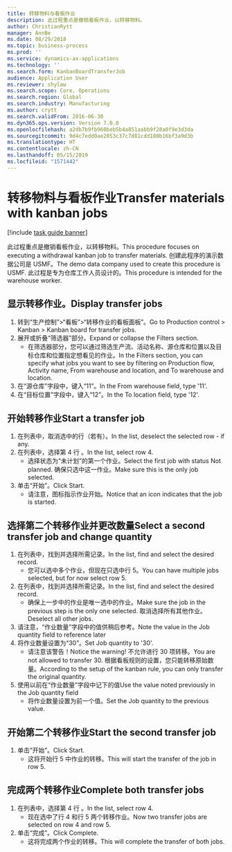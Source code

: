 ```yaml
---
title: 转移物料与看板作业
description: 此过程重点是撤销看板作业，以转移物料。
author: ChristianRytt
manager: AnnBe
ms.date: 08/29/2018
ms.topic: business-process
ms.prod: ''
ms.service: dynamics-ax-applications
ms.technology: ''
ms.search.form: KanbanBoardTransferJob
audience: Application User
ms.reviewer: shylaw
ms.search.scope: Core, Operations
ms.search.region: Global
ms.search.industry: Manufacturing
ms.author: crytt
ms.search.validFrom: 2016-06-30
ms.dyn365.ops.version: Version 7.0.0
ms.openlocfilehash: a2db7b9fb960beb5b4a851aabb9f28a0f9e3d3da
ms.sourcegitcommit: 9d4c7edd0ae2053c37c7d81cdd180b16bf3a9d3b
ms.translationtype: HT
ms.contentlocale: zh-CN
ms.lasthandoff: 05/15/2019
ms.locfileid: "1571442"
---
```

# <a name="transfer-materials-with-kanban-jobs"></a><span data-ttu-id="fdcaf-103">转移物料与看板作业</span><span class="sxs-lookup"><span data-stu-id="fdcaf-103">Transfer materials with kanban jobs</span></span>

[!include [task guide banner](../../includes/task-guide-banner.md)]

<span data-ttu-id="fdcaf-104">此过程重点是撤销看板作业，以转移物料。</span><span class="sxs-lookup"><span data-stu-id="fdcaf-104">This procedure focuses on executing a withdrawal kanban job to transfer materials.</span></span> <span data-ttu-id="fdcaf-105">创建此程序的演示数据公司是 USMF。</span><span class="sxs-lookup"><span data-stu-id="fdcaf-105">The demo data company used to create this procedure is USMF.</span></span> <span data-ttu-id="fdcaf-106">此过程是专为仓库工作人员设计的。</span><span class="sxs-lookup"><span data-stu-id="fdcaf-106">This procedure is intended for the warehouse worker.</span></span>


## <a name="display-transfer-jobs"></a><span data-ttu-id="fdcaf-107">显示转移作业。</span><span class="sxs-lookup"><span data-stu-id="fdcaf-107">Display transfer jobs</span></span>
1. <span data-ttu-id="fdcaf-108">转到“生产控制”>“看板”>“转移作业的看板面板”。</span><span class="sxs-lookup"><span data-stu-id="fdcaf-108">Go to Production control > Kanban > Kanban board for transfer jobs.</span></span>
2. <span data-ttu-id="fdcaf-109">展开或折叠“筛选器”部分。</span><span class="sxs-lookup"><span data-stu-id="fdcaf-109">Expand or collapse the Filters section.</span></span>
    * <span data-ttu-id="fdcaf-110">在筛选器部分，您可以通过筛选生产流、活动名称、源仓库和位置以及目标仓库和位置指定想看见的作业。</span><span class="sxs-lookup"><span data-stu-id="fdcaf-110">In the Filters section, you can specify what jobs you want to see by filtering on Production flow, Activity name, From warehouse and location, and To warehouse and location.</span></span>  
3. <span data-ttu-id="fdcaf-111">在“源仓库”字段中，键入“11”。</span><span class="sxs-lookup"><span data-stu-id="fdcaf-111">In the From warehouse field, type '11'.</span></span>
4. <span data-ttu-id="fdcaf-112">在“目标位置”字段中，键入“12”。</span><span class="sxs-lookup"><span data-stu-id="fdcaf-112">In the To location field, type '12'.</span></span>

## <a name="start-a-transfer-job"></a><span data-ttu-id="fdcaf-113">开始转移作业</span><span class="sxs-lookup"><span data-stu-id="fdcaf-113">Start a transfer job</span></span>
1. <span data-ttu-id="fdcaf-114">在列表中，取消选中的行（若有）。</span><span class="sxs-lookup"><span data-stu-id="fdcaf-114">In the list, deselect the selected row - if any.</span></span>
2. <span data-ttu-id="fdcaf-115">在列表中，选择第 4 行 。</span><span class="sxs-lookup"><span data-stu-id="fdcaf-115">In the list, select row 4.</span></span>
    * <span data-ttu-id="fdcaf-116">选择状态为“未计划”的第一个作业。</span><span class="sxs-lookup"><span data-stu-id="fdcaf-116">Select the first job with status Not planned.</span></span> <span data-ttu-id="fdcaf-117">确保只选中这一作业。</span><span class="sxs-lookup"><span data-stu-id="fdcaf-117">Make sure this is the only job selected.</span></span>  
3. <span data-ttu-id="fdcaf-118">单击“开始”。</span><span class="sxs-lookup"><span data-stu-id="fdcaf-118">Click Start.</span></span>
    * <span data-ttu-id="fdcaf-119">请注意，图标指示作业开始。</span><span class="sxs-lookup"><span data-stu-id="fdcaf-119">Notice that an icon indicates that the job is started.</span></span>  

## <a name="select-a-second-transfer-job-and-change-quantity"></a><span data-ttu-id="fdcaf-120">选择第二个转移作业并更改数量</span><span class="sxs-lookup"><span data-stu-id="fdcaf-120">Select a second transfer job and change quantity</span></span>
1. <span data-ttu-id="fdcaf-121">在列表中，找到并选择所需记录。</span><span class="sxs-lookup"><span data-stu-id="fdcaf-121">In the list, find and select the desired record.</span></span>
    * <span data-ttu-id="fdcaf-122">您可以选中多个作业，但现在只选中行 5。</span><span class="sxs-lookup"><span data-stu-id="fdcaf-122">You can have multiple jobs selected, but for now select row 5.</span></span>  
2. <span data-ttu-id="fdcaf-123">在列表中，找到并选择所需记录。</span><span class="sxs-lookup"><span data-stu-id="fdcaf-123">In the list, find and select the desired record.</span></span>
    * <span data-ttu-id="fdcaf-124">确保上一步中的作业是唯一选中的作业。</span><span class="sxs-lookup"><span data-stu-id="fdcaf-124">Make sure the job in the previous step is the only one selected.</span></span> <span data-ttu-id="fdcaf-125">取消选择所有其他作业。</span><span class="sxs-lookup"><span data-stu-id="fdcaf-125">Deselect all other jobs.</span></span>  
3. <span data-ttu-id="fdcaf-126">请注意，“作业数量”字段中的值供稍后参考。</span><span class="sxs-lookup"><span data-stu-id="fdcaf-126">Note the value in the Job quantity field to reference later</span></span>
4. <span data-ttu-id="fdcaf-127">将作业数量设置为“30”。</span><span class="sxs-lookup"><span data-stu-id="fdcaf-127">Set Job quantity to '30'.</span></span>
    * <span data-ttu-id="fdcaf-128">请注意该警告！</span><span class="sxs-lookup"><span data-stu-id="fdcaf-128">Notice the warning!</span></span> <span data-ttu-id="fdcaf-129">不允许进行 30 项转移。</span><span class="sxs-lookup"><span data-stu-id="fdcaf-129">You are not allowed to transfer 30.</span></span> <span data-ttu-id="fdcaf-130">根据看板规则的设置，您只能转移原始数量。</span><span class="sxs-lookup"><span data-stu-id="fdcaf-130">According to the setup of the kanban rule, you can only transfer the original quantity.</span></span>  
5. <span data-ttu-id="fdcaf-131">使用以前在“作业数量”字段中记下的值</span><span class="sxs-lookup"><span data-stu-id="fdcaf-131">Use the value noted previously in the Job quantity field</span></span>
    * <span data-ttu-id="fdcaf-132">将作业数量设置为前一个值。</span><span class="sxs-lookup"><span data-stu-id="fdcaf-132">Set the Job quantity to the previous value.</span></span>  

## <a name="start-the-second-transfer-job"></a><span data-ttu-id="fdcaf-133">开始第二个转移作业</span><span class="sxs-lookup"><span data-stu-id="fdcaf-133">Start the second transfer job</span></span>
1. <span data-ttu-id="fdcaf-134">单击“开始”。</span><span class="sxs-lookup"><span data-stu-id="fdcaf-134">Click Start.</span></span>
    * <span data-ttu-id="fdcaf-135">这将开始行 5 中作业的转移。</span><span class="sxs-lookup"><span data-stu-id="fdcaf-135">This will start the transfer of the job in row 5.</span></span>  

## <a name="complete-both-transfer-jobs"></a><span data-ttu-id="fdcaf-136">完成两个转移作业</span><span class="sxs-lookup"><span data-stu-id="fdcaf-136">Complete both transfer jobs</span></span>
1. <span data-ttu-id="fdcaf-137">在列表中，选择第 4 行 。</span><span class="sxs-lookup"><span data-stu-id="fdcaf-137">In the list, select row 4.</span></span>
    * <span data-ttu-id="fdcaf-138">现在选中了行 4 和行 5 两个转移作业。</span><span class="sxs-lookup"><span data-stu-id="fdcaf-138">Now two transfer jobs are selected on row 4 and row 5.</span></span>  
2. <span data-ttu-id="fdcaf-139">单击“完成”。</span><span class="sxs-lookup"><span data-stu-id="fdcaf-139">Click Complete.</span></span>
    * <span data-ttu-id="fdcaf-140">这将完成两个作业的转移。</span><span class="sxs-lookup"><span data-stu-id="fdcaf-140">This will complete the transfer of both jobs.</span></span>  

